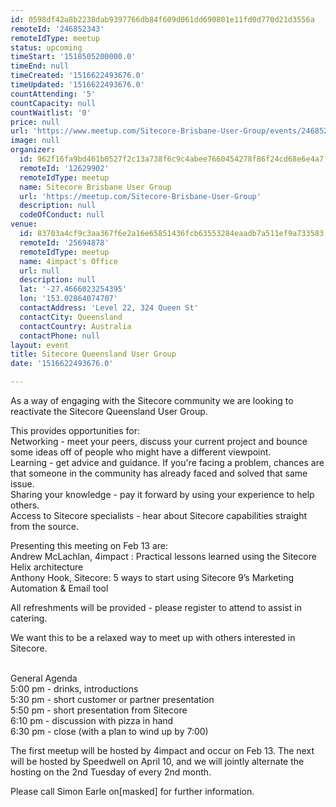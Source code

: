 ```yaml
---
id: 0598df42a8b2238dab9397766db84f609d061dd690801e11fd0d770d21d3556a
remoteId: '246852343'
remoteIdType: meetup
status: upcoming
timeStart: '1518505200000.0'
timeEnd: null
timeCreated: '1516622493676.0'
timeUpdated: '1516622493676.0'
countAttending: '5'
countCapacity: null
countWaitlist: '0'
price: null
url: 'https://www.meetup.com/Sitecore-Brisbane-User-Group/events/246852343/'
image: null
organizer:
  id: 962f16fa9bd461b0527f2c13a738f6c9c4abee7660454278f86f24cd68e6e4a7
  remoteId: '12629902'
  remoteIdType: meetup
  name: Sitecore Brisbane User Group
  url: 'https://meetup.com/Sitecore-Brisbane-User-Group'
  description: null
  codeOfConduct: null
venue:
  id: 83703a4cf9c3aa367f6e2a16e65851436fcb63553284eaadb7a511ef9a733583
  remoteId: '25694878'
  remoteIdType: meetup
  name: 4impact's Office
  url: null
  description: null
  lat: '-27.4666023254395'
  lon: '153.02864074707'
  contactAddress: 'Level 22, 324 Queen St'
  contactCity: Queensland
  contactCountry: Australia
  contactPhone: null
layout: event
title: Sitecore Queensland User Group
date: '1516622493676.0'

---
```

<p>As a way of engaging with the Sitecore community we are looking to reactivate the Sitecore Queensland User Group.</p> <p>This provides opportunities for:<br/>Networking - meet your peers, discuss your current project and bounce some ideas off of people who might have a different viewpoint.<br/>Learning - get advice and guidance. If you're facing a problem, chances are that someone in the community has already faced and solved that same issue.<br/>Sharing your knowledge - pay it forward by using your experience to help others.<br/>Access to Sitecore specialists - hear about Sitecore capabilities straight from the source.</p> <p>Presenting this meeting on Feb 13 are:<br/>Andrew McLachlan, 4impact : Practical lessons learned using the Sitecore Helix architecture<br/>Anthony Hook, Sitecore: 5 ways to start using Sitecore 9’s Marketing Automation &amp; Email tool</p> <p>All refreshments will be provided - please register to attend to assist in catering.</p> <p>We want this to be a relaxed way to meet up with others interested in Sitecore.</p> <p><br/>General Agenda<br/>5:00 pm - drinks, introductions<br/>5:30 pm - short customer or partner presentation<br/>5:50 pm - short presentation from Sitecore<br/>6:10 pm - discussion with pizza in hand<br/>6:30 pm - close (with a plan to wind up by 7:00)</p> <p>The first meetup will be hosted by 4impact and occur on Feb 13. The next will be hosted by Speedwell on April 10, and we will jointly alternate the hosting on the 2nd Tuesday of every 2nd month.</p> <p>Please call Simon Earle on[masked] for further information.</p> 
